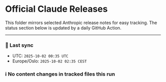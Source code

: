 # Official Claude Releases

This folder mirrors selected Anthropic release notes for easy tracking.
The status section below is updated by a daily GitHub Action.


---

<!-- sync-status:start -->

### 🔄 Last sync
- UTC: `2025-10-02 00:35 UTC`
- Europe/Oslo: `2025-10-02 02:35 CEST`

### ℹ️ No content changes in tracked files this run

<!-- sync-status:end -->












































